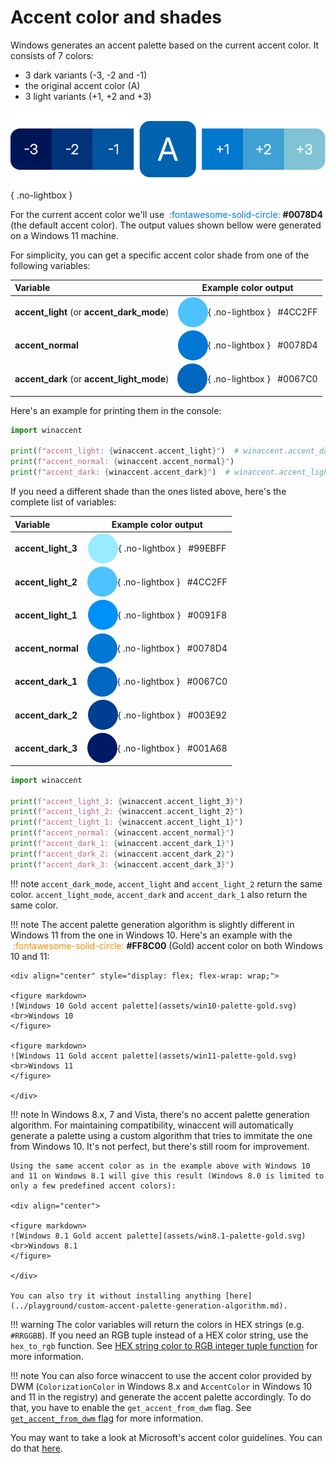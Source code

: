# Accent color and shades

Windows generates an accent palette based on the current accent color. It consists of 7 colors:

- 3 dark variants (-3, -2 and -1)
- the original accent color (A)
- 3 light variants (+1, +2 and +3)

![Accent palette example](assets/palette-example.svg){ .no-lightbox }

For the current accent color we'll use <font color="#0078D4">&nbsp;:fontawesome-solid-circle:</font> **#0078D4** (the default accent color). The output values shown bellow were generated on a Windows 11 machine.

For simplicity, you can get a specific accent color shade from one of the following variables:

| Variable | Example color output |
|:---------|:--------------------:|
| **accent_light** (or **accent_dark_mode**) | <div style="display: flex; align-items: center; justify-content: center;">![#4CC2FF](assets/circle-accent-light-2.svg){ .no-lightbox } &nbsp;&nbsp;#4CC2FF</div> |
| **accent_normal**                             | <div style="display: flex; align-items: center; justify-content: center;">![#0078D4](assets/circle-accent-normal.svg){ .no-lightbox } &nbsp;&nbsp;#0078D4</div>  |
| **accent_dark** (or **accent_light_mode**) | <div style="display: flex; align-items: center; justify-content: center;">![#0067C0](assets/circle-accent-dark-1.svg){ .no-lightbox } &nbsp;&nbsp;#0067C0</div>  |

Here's an example for printing them in the console:

```python
import winaccent

print(f"accent_light: {winaccent.accent_light}")  # winaccent.accent_dark_mode returns the same color
print(f"accent_normal: {winaccent.accent_normal}")
print(f"accent_dark: {winaccent.accent_dark}")  # winaccent.accent_light_mode returns the same color
```

If you need a different shade than the ones listed above, here's the complete list of variables:

| Variable | Example color output |
|:---------|:--------------------:|
| **accent_light_3** | <div style="display: flex; align-items: center; justify-content: center;">![#99EBFF](assets/circle-accent-light-3.svg){ .no-lightbox } &nbsp;&nbsp;#99EBFF</div> |
| **accent_light_2** | <div style="display: flex; align-items: center; justify-content: center;">![#4CC2FF](assets/circle-accent-light-2.svg){ .no-lightbox } &nbsp;&nbsp;#4CC2FF</div> |
| **accent_light_1** | <div style="display: flex; align-items: center; justify-content: center;">![#0091F8](assets/circle-accent-light-1.svg){ .no-lightbox } &nbsp;&nbsp;#0091F8</div> |
| **accent_normal**  | <div style="display: flex; align-items: center; justify-content: center;">![#0078D4](assets/circle-accent-normal.svg){ .no-lightbox } &nbsp;&nbsp;#0078D4</div>  |
| **accent_dark_1**  | <div style="display: flex; align-items: center; justify-content: center;">![#0067C0](assets/circle-accent-dark-1.svg){ .no-lightbox } &nbsp;&nbsp;#0067C0</div>  |
| **accent_dark_2**  | <div style="display: flex; align-items: center; justify-content: center;">![#003E92](assets/circle-accent-dark-2.svg){ .no-lightbox } &nbsp;&nbsp;#003E92</div>  |
| **accent_dark_3**  | <div style="display: flex; align-items: center; justify-content: center;">![#001A68](assets/circle-accent-dark-3.svg){ .no-lightbox } &nbsp;&nbsp;#001A68</div>  |

```python
import winaccent

print(f"accent_light_3: {winaccent.accent_light_3}")
print(f"accent_light_2: {winaccent.accent_light_2}")
print(f"accent_light_1: {winaccent.accent_light_1}")
print(f"accent_normal: {winaccent.accent_normal}")
print(f"accent_dark_1: {winaccent.accent_dark_1}")
print(f"accent_dark_2: {winaccent.accent_dark_2}")
print(f"accent_dark_3: {winaccent.accent_dark_3}")
```

!!! note
    `accent_dark_mode`, `accent_light` and `accent_light_2` return the same color. `accent_light_mode`, `accent_dark` and `accent_dark_1` also return the same color. 

!!! note
    The accent palette generation algorithm is slightly different in Windows 11 from the one in Windows 10. Here's an example with the <font color="#FF8C00">&nbsp;:fontawesome-solid-circle:</font> **#FF8C00** (Gold) accent color on both Windows 10 and 11:

    <div align="center" style="display: flex; flex-wrap: wrap;">

    <figure markdown>
    ![Windows 10 Gold accent palette](assets/win10-palette-gold.svg)
    <br>Windows 10
    </figure>

    <figure markdown>
    ![Windows 11 Gold accent palette](assets/win11-palette-gold.svg)
    <br>Windows 11
    </figure>
    
    </div>

!!! note
    In Windows 8.x, 7 and Vista, there's no accent palette generation algorithm. For maintaining compatibility, winaccent will automatically generate a palette using a custom algorithm that tries to immitate the one from Windows 10. It's not perfect, but there's still room for improvement.

    Using the same accent color as in the example above with Windows 10 and 11 on Windows 8.1 will give this result (Windows 8.0 is limited to only a few predefined accent colors):

    <div align="center">

    <figure markdown>
    ![Windows 8.1 Gold accent palette](assets/win8.1-palette-gold.svg)
    <br>Windows 8.1
    </figure>

    </div>

    You can also try it without installing anything [here](../playground/custom-accent-palette-generation-algorithm.md).

!!! warning
    The color variables will return the colors in HEX strings (e.g. `#RRGGBB`). If you need an RGB tuple instead of a HEX color string, use the `hex_to_rgb` function. See [HEX string color to RGB integer tuple function](../other-features/hex-to-rgb-function.md) for more information.

!!! note
    You can also force winaccent to use the accent color provided by DWM (`ColorizationColor` in Windows 8.x and `AccentColor` in Windows 10 and 11 in the registry) and generate the accent palette accordingly. To do that, you have to enable the `get_accent_from_dwm` flag. See [`get_accent_from_dwm` flag](../other-features/flags.md#get_accent_from_dwm-flag) for more information.

You may want to take a look at Microsoft's accent color guidelines. You can do that [here](https://learn.microsoft.com/en-us/windows/apps/design/style/color#accent-color-palette).
